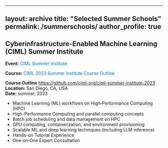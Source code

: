 
---
layout: archive
title: "Selected Summer Schools"
permalink: /summerschools/
author_profile: true
---

## Cyberinfrastructure-Enabled Machine Learning (CIML) Summer Institute  
**Event:** <a href="https://www.sdsc.edu/education/training-programs/CIML.html"
   style="display:inline-block;
          color:#007bff;
          text-decoration:none;
          margin-right:1rem;">
  CIML Summer Institute
</a>    

**Course:** <a href="https://github.com/ciml-org/ciml-summer-institute-2023"
   style="display:inline-block;
          color:#007bff;
          text-decoration:none;
          margin-right:1rem;">
  CIML 2023 Summer Institute Course Outline
</a>    

**Course Outline** https://github.com/ciml-org/ciml-summer-institute-2023
**Location:** San Diego, CA, USA    
**Date:** summer, 2023  

- Machine Learning (ML) workflows on High‑Performance Computing (HPC)
- High-Performance Computing and parallel computing concepts  
- Batch job scheduling and data management on HPC  
- GPU computing, containerization, and environment provisioning
- Scalable ML and deep learning techniques (including LLM inference)
- Hands-on Tutorial Experience
- One‑on‑One Expert Consultation
  
